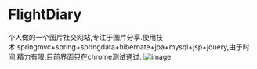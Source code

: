 # FlightDiary
个人做的一个图片社交网站,专注于图片分享.使用技术:springmvc+spring+springdata+hibernate+jpa+mysql+jsp+jquery,由于时间,精力有限,目前界面只在chrome测试通过.
![image](https://drive.google.com/uc?export=view&id=0B2t_5cdBCodpc3JoZmlwZTJISjQ)
